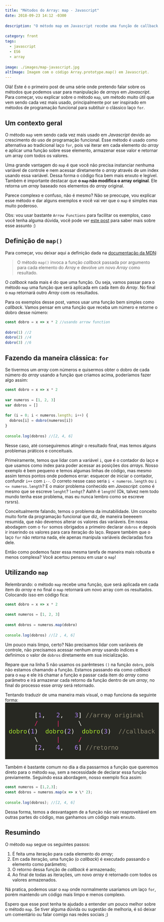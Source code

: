 ```yaml
---
title: "Métodos do Array: map - Javascript"
date: 2018-09-23 14:12 -0300

description: "O método map em Javascript recebe uma função de callback e invoca ela para cada elemento do array, retornando um novo array."

category: front
tags:
  - javascript
  - ES6
  - array

image: ./images/map-javascript.jpg
altImage: Imagem com o código Array.prototype.map() em Javascript.
---
```


Olá! Este é o primeiro post de uma série onde pretendo falar sobre os métodos que podemos usar para manipulação de _arrays_ em _Javascript_. Para começar, vou explicar sobre o método `map`, um método muito útil que vem sendo cada vez mais usado, principalmente por ser inspirado em métodos de programação funcional para subtituir o clássico laço `for`.

<!-- end_excerpt -->

## Um contexto geral

O método `map` vem sendo cada vez mais usado em _Javascript_ devido ao crescimento do uso de programação funcional. Esse método é usado como alternativa ao tradicional laço `for`, pois vai iterar em cada elemento do _array_ e aplicar uma função sobre esse elemento, armazenar esse valor e retornar um array com todos os valores.

Uma grande vantagem do `map` é que você não precisa instanciar nenhuma variável de controle e nem acessar diretamente o _array_ através de um index usando essa variável. Dessa forma o código fica bem mais enxuto e legível.  
Também é importante destacar que **o `map` não modifica o array original**. Ele retorna um _array_ baseado nos elementos do _array_ original.

Parece complexo e confuso, não é mesmo? Não se preocupe, vou explicar esse método e dar alguns exemplos e você vai ver que o `map` é simples mas muito poderoso.

Obs: vou usar bastante `Arrow Functions` para facilitar os exemplos, caso você tenha alguma dúvida, você pode ver [este post][arrow-functions] para saber mais sobre esse assunto :)

## Definição de `map()`

Para começar, vou deixar aqui a definição dada na [documentação da MDN][map-mdn]:

> O método `map()` invoca a função _callback_ passada por argumento para cada elemento do _Array_ e devolve um novo _Array_ como resultado.

O _callback_ nada mais é do que uma função. Ou seja, vamos passar para o método `map` uma função que será aplicada em cada item do _Array_. No final o `map` retornará outro _Array_ com os resultados.

Para os exemplos desse post, vamos usar uma função bem simples como _callback_. Vamos pensar em uma função que receba um número e retorne o dobro desse número:

```javascript
const dobro = x => x * 2 //usando arrow function

dobro(1) //2
dobro(2) //4
dobro(3) //6
```

## Fazendo da maneira clássica: `for`

Se tivermos um _array_ com números e quisermos obter o dobro de cada número do _array_ usando a função que criamos acima, poderíamos fazer algo assim:

```javascript
const dobro = x => x * 2

var numeros = [1, 2, 3]
var dobros = []

for (i = 0; i < numeros.length; i++) {
  dobros[i] = dobro(numeros[i])
}

console.log(dobros) //[2, 4, 6]
```

Nesse caso, até conseguiremos atingir o resultado final, mas temos alguns problemas práticos e conceituais.

Primeiramente, temos que lidar com a variável `i`, que é o contador do laço e que usamos como index para poder acessar as posições dos _arrays_. Nosso exemplo é bem pequeno e temos algumas linhas de código, mas mesmo assim temos pontos onde podemos errar: esquecer de iniciar o contador, confundir `i++` com `i--`. O correto nesse caso seria `i < numeros.length` ou `i <= numeros.length`? E o maior problema conhecido em _Javascript_: como é mesmo que se escreve `lenght`? `lenhgt`? Aahh é `length`! (Ok, talvez nem todo mundo tenha esse problema, mas eu nunca lembro como se escreve rsrsrs).

Conceitualmente falando, temos o problema da imutabilidade. Um conceito muito forte da programação funcional que diz, de maneira beeeeem resumida, que não devemos alterar os valores das variáveis. Em nossa abodagem com o `for` somos obrigados a primeiro declarar `dobros` e depois ir inserindo os valores para cara iteração do laço. Repare também que o laço `for` não retorna nada, ele apenas manipula variáveis declaradas fora dele.

Então como podemos fazer essa mesma tarefa de maneira mais robusta e menos complexa? Vocẽ acertou pensou em usar o `map`!

## Utilizando `map`

Relembrando: o método `map` recebe uma função, que será aplicada em cada item do _array_ e no final o `map` retornará um novo array com os resultados.
Colocando isso em código fica:

```javascript
const dobro = x => x * 2

const numeros = [1, 2, 3]

const dobros = numeros.map(dobro)

console.log(dobros) //[2 , 4, 6]
```

Um pouco mais limpo, certo? Não precisamos lidar com variáveis de controle, não precisamos acessar nenhum _array_ usando índices e definimos o valor de `dobros` diretamente em sua inicialização.

Repare que na linha 5 não usamos os parênteses `()` na função `dobro`, pois não estamos chamando a função. Estamos passando ela como _callback_ para o `map` e ele irá chamar a função e passar cada item do _array_ como parâmetro e irá armazenar cada retorno da função dentro de um _array_, no final do processo esse _array_ será retornado.

Tentando traduzir de uma maneira mais visual, o map funciona da seguinte forma:
![imagem representando map][map-img]

Também é bastante comum no dia a dia passarmos a função que queremos direto para o método `map`, sem a necessidade de declarar essa função previamente. Seguindo essa abordagem, nosso exemplo fica assim:

```javascript
const numeros = [1,2,3];
const dobros = numeros.map(x => x \* 2);

console.log(dobros); //[2, 4, 6]
```

Dessa forma, temos a desvantagem de a função não ser reaproveitável em outras partes do código, mas ganhamos um código mais enxuto.

## Resumindo

O método `map` segue os seguintes passos:

1. É feita uma iteração para cada elemento do _array_;
2. Em cada iteração, uma função (o _callback_) é executado passando o elemento como parâmetro;
3. O retorno dessa função de _callback_ é armazenado;
4. Ao final de todas as iterações, um novo _array_ é retornado com todos os valores armazenados.

Ná pratica, podemos usar o `map` onde normalmente usaríamos um laço `for`, porém mantendo um código mais limpo e menos complexo.

Espero que esse post tenha te ajudado a entender um pouco melhor sobre o método `map`. Se tiver alguma dúvida ou sugestão de melhoria, é só deixar um comentário ou falar comigo nas redes sociais ;)

[arrow-functions]: https://renatofreire.dev/falando-um-pouco-sobre-arrow-functions
[map-mdn]: https://developer.mozilla.org/pt-BR/docs/Web/JavaScript/Reference/Global_Objects/Array/map
[map-img]: ./images/map.jpg
